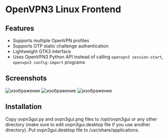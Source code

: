 # OpenVPN3 Linux Frontend

## Features
* Supports multiple OpenVPN profiles
* Supports OTP static challenge authentication
* Lightweight GTK3 interface
* Uses OpenVPN3 Python API instead of calling `openvpn3 session-start`, `openvpn3 config-import` programs

## Screenshots
![изображение](https://github.com/trengri/ovpn3gui/assets/53753844/c88788ff-14dc-4223-ab3e-5f8c9caaef22)
![изображение](https://github.com/trengri/ovpn3gui/assets/53753844/8f57fb91-e8cb-46bd-b133-6b99d8f5506c)
![изображение](https://github.com/trengri/ovpn3gui/assets/53753844/98d0c017-3177-4e8b-91ae-b8701916b641)


## Installation
Copy ovpn3gui.py and ovpn3gui.png files to /opt/ovpn3gui or any other directory (make sure to edit ovpn3gui.desktop file if you use another directory).
Put ovpn3gui.desktop file to /usr/share/applications.
